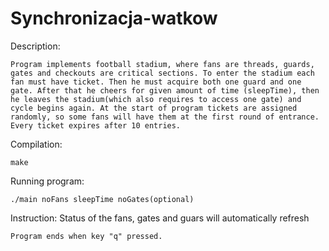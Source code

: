 # Synchronizacja-watkow
Description:

    Program implements football stadium, where fans are threads, guards, gates and checkouts are critical sections. To enter the stadium each fan must have ticket. Then he must acquire both one guard and one gate. After that he cheers for given amount of time (sleepTime), then he leaves the stadium(which also requires to access one gate) and cycle begins again. At the start of program tickets are assigned randomly, so some fans will have them at the first round of entrance. Every ticket expires after 10 entries.
Compilation: 

    make

Running program: 

    ./main noFans sleepTime noGates(optional)

Instruction: Status of the fans, gates and guars will automatically refresh

    Program ends when key "q" pressed.
